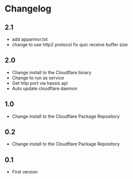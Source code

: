 # Changelog

## 2.1
- add apparmor.txt
- change to use http2 protocol fix quic receive buffer size

## 2.0
- Change install to the Cloudflare binary
- Change to run as service
- Get http port via hassio api
- Auto update cloudflare daemon

## 1.0
- Change install to the Cloudflare Package Repository

## 0.2
- Change install to the Cloudflare Package Repository

## 0.1
- First version

